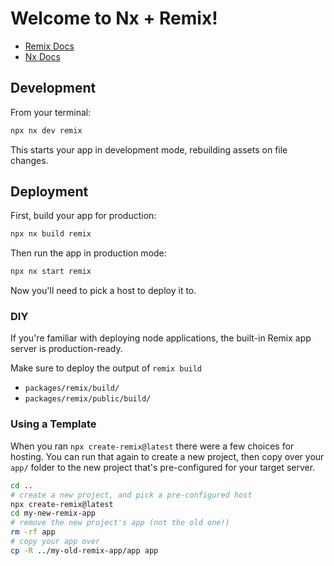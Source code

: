 # Welcome to Nx + Remix!

- [Remix Docs](https://remix.run/docs)
- [Nx Docs](https://nx.dev)

## Development

From your terminal:

```sh
npx nx dev remix
```

This starts your app in development mode, rebuilding assets on file changes.

## Deployment

First, build your app for production:

```sh
npx nx build remix
```

Then run the app in production mode:

```sh
npx nx start remix
```

Now you'll need to pick a host to deploy it to.

### DIY

If you're familiar with deploying node applications, the built-in Remix app server is production-ready.

Make sure to deploy the output of `remix build`

- `packages/remix/build/`
- `packages/remix/public/build/`

### Using a Template

When you ran `npx create-remix@latest` there were a few choices for hosting. You can run that again to create a new
project, then copy over your `app/` folder to the new project that's pre-configured for your target server.

```sh
cd ..
# create a new project, and pick a pre-configured host
npx create-remix@latest
cd my-new-remix-app
# remove the new project's app (not the old one!)
rm -rf app
# copy your app over
cp -R ../my-old-remix-app/app app
```
